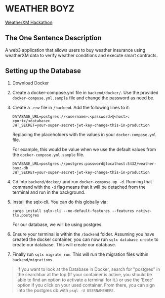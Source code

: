 # WEATHER BOYZ

[WeatherXM Hackathon](https://plgenesis.devspot.app/en?activeTab=overview&challenge=weather-xm)

## The One Sentence Description

A web3 application that allows users to buy weather insurance using weatherXM data to verify weather conditions and execute smart contracts.

## Setting up the Database

1. Download Docker

2. Create a docker-compose.yml file in `backend/docker/`. Use the provided `docker-compose.yml.sample` file and change the password as need be.

3. Create a `.env` file in `/backend`. Add the following lines to it:

   ```
   DATABASE_URL=postgres://<username>:<password>@<host>:<port>/<database>
   JWT_SECRET=your-super-secret-jwt-key-change-this-in-production
   ```

   Replacing the placeholders with the values in your `docker-compose.yml` file.

   For example, this would be value when we use the default values from the `docker-compose.yml.sample` file.

   ```
   DATABASE_URL=postgres://postgres:password@localhost:5432/weather-boyz-db
   JWT_SECRET=your-super-secret-jwt-key-change-this-in-production
   ```

4. Cd into `backend/docker/` and run `docker-compose up -d`.
   Running that command with the `-d` flag means that it will be detached from the terminal and run in the background.

5. Install the sqlx-cli. You can do this globally via:

   ```
   cargo install sqlx-cli --no-default-features --features native-tls,postgres
   ```

   For our database, we will be using postgres.

6. Ensure your terminal is within the `/backend` folder. Assuming you have created the docker container, you can now run `sqlx database create` to create our database. This will create our database.

7. Finally run `sqlx migrate run`. This will run the migration files within `backend/migrations`.

> If you want to look at the Database in Docker, search for "postgres" in the searchbar at the top (If your container is active, you should be able to find an option to activate a terminal for it.) or use the 'Exec' option if you click on your used container. From there, you can sign into the postgres db with `psql -U USERNAMEHERE`.
